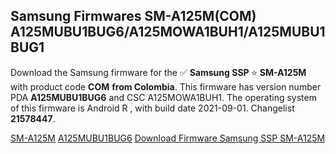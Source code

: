 <h2>Samsung Firmwares SM-A125M(COM) A125MUBU1BUG6/A125MOWA1BUH1/A125MUBU1BUG1</h2>
Download the Samsung firmware for the ✅ <strong>Samsung SSP </strong> ⭐ <strong>SM-A125M</strong> with product code <strong>COM</strong> <strong> from Colombia</strong>. This firmware has version number PDA <strong>A125MUBU1BUG6</strong> and CSC A125MOWA1BUH1. The operating system of this firmware is Android R , with build date 2021-09-01. Changelist <strong>21578447</strong>.


[SM-A125M](https://samfirm.shop/samsung/model/SM-A125M)
[A125MUBU1BUG6](https://samfirm.shop/samsung/pda/A125MUBU1BUG6)
[Download Firmware Samsung SSP SM-A125M](https://samfirm.shop/samsung/firmware/451061)
